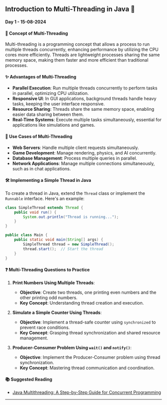 ## Introduction to Multi-Threading in Java 🚀

#### Day 1 - 15-08-2024

#### **📖 Concept of Multi-Threading**

Multi-threading is a programming concept that allows a process to run multiple threads concurrently, enhancing performance by utilizing the CPU cores more efficiently. Threads are lightweight processes sharing the same memory space, making them faster and more efficient than traditional processes.

#### **✨ Advantages of Multi-Threading**

- **Parallel Execution**: Run multiple threads concurrently to perform tasks in parallel, optimizing CPU utilization.
- **Responsive UI**: In GUI applications, background threads handle heavy tasks, keeping the user interface responsive.
- **Resource Sharing**: Threads share the same memory space, enabling easier data sharing between them.
- **Real-Time Systems**: Execute multiple tasks simultaneously, essential for applications like simulations and games.

#### **🌟 Use Cases of Multi-Threading**

- **Web Servers**: Handle multiple client requests simultaneously.
- **Game Development**: Manage rendering, physics, and AI concurrently.
- **Database Management**: Process multiple queries in parallel.
- **Network Applications**: Manage multiple connections simultaneously, such as in chat applications.

#### **🛠️ Implementing a Simple Thread in Java**

To create a thread in Java, extend the `Thread` class or implement the `Runnable` interface. Here's an example:

```java
class SimpleThread extends Thread {
    public void run() {
        System.out.println("Thread is running...");
    }
}

public class Main {
    public static void main(String[] args) {
        SimpleThread thread = new SimpleThread();
        thread.start();  // Start the thread
    }
}
```

#### **❓ Multi-Threading Questions to Practice**

1. **Print Numbers Using Multiple Threads**:

   - **Objective**: Create two threads, one printing even numbers and the other printing odd numbers.
   - **Key Concept**: Understanding thread creation and execution.

2. **Simulate a Simple Counter Using Threads**:

   - **Objective**: Implement a thread-safe counter using `synchronized` to prevent race conditions.
   - **Key Concept**: Grasping thread synchronization and shared resource management.

3. **Producer-Consumer Problem Using `wait()` and `notify()`**:
   - **Objective**: Implement the Producer-Consumer problem using thread synchronization.
   - **Key Concept**: Mastering thread communication and coordination.

#### **📚 Suggested Reading**

- [Java Multithreading: A Step-by-Step Guide for Concurrent Programming](https://aeontanvir.medium.com/java-multithreading-a-step-by-step-guide-for-concurrent-programming-3bf5dccbbfa)

---
